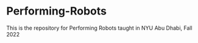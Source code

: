 # Performing-Robots
This is the repository for Performing Robots taught in NYU Abu Dhabi, Fall 2022
